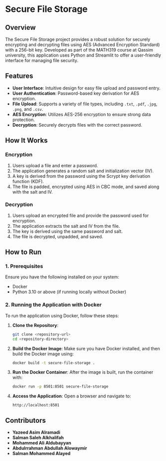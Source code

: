 # Secure File Storage

## Overview

The Secure File Storage project provides a robust solution for securely encrypting and decrypting files using AES (Advanced Encryption Standard) with a 256-bit key. Developed as part of the MATH319 course at Qassim university, this application uses Python and Streamlit to offer a user-friendly interface for managing file security.

## Features

- **User Interface**: Intuitive design for easy file upload and password entry.
- **User Authentication**: Password-based key derivation for AES encryption.
- **File Upload**: Supports a variety of file types, including `.txt`, `.pdf`, `.jpg`, `.png`, and `.csv`.
- **AES Encryption**: Utilizes AES-256 encryption to ensure strong data protection.
- **Decryption**: Securely decrypts files with the correct password.

## How It Works

### Encryption

1. Users upload a file and enter a password.
2. The application generates a random salt and initialization vector (IV).
3. A key is derived from the password using the Scrypt key derivation function (KDF).
4. The file is padded, encrypted using AES in CBC mode, and saved along with the salt and IV.

### Decryption

1. Users upload an encrypted file and provide the password used for encryption.
2. The application extracts the salt and IV from the file.
3. The key is derived using the same password and salt.
4. The file is decrypted, unpadded, and saved.

## How to Run

### 1. Prerequisites

Ensure you have the following installed on your system:
- Docker
- Python 3.10 or above (if running locally without Docker)

### 2. Running the Application with Docker

To run the application using Docker, follow these steps:

1. **Clone the Repository**:
    ```bash
    git clone <repository-url>
    cd <repository-directory>
    ```

2. **Build the Docker Image**:
    Make sure you have Docker installed, and then build the Docker image using:
    ```bash
    docker build -t secure-file-storage .
    ```

3. **Run the Docker Container**:
    After the image is built, run the container with:
    ```bash
    docker run -p 8501:8501 secure-file-storage
    ```

4. **Access the Application**:
    Open a browser and navigate to:
    ```
    http://localhost:8501
    ```

## Contributors

- **Yazeed Asim Alramadi**
- **Salman Saleh Alkhalifah**
- **Mohammed Ali Aldubayyan**
- **Abdulrrahman Abdullah Alowaymir**
- **Salman Mohammed Alayed**
